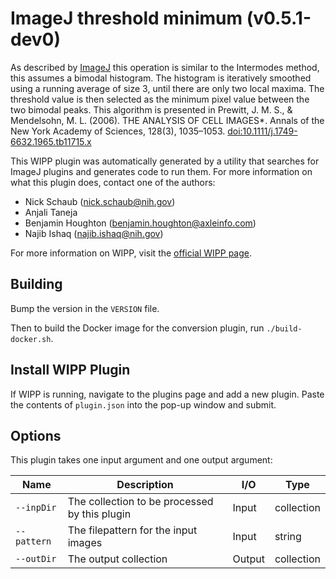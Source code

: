 # ImageJ threshold minimum (v0.5.1-dev0)

As described by [ImageJ](https://imagej.net/plugins/auto-threshold#minimum) this
operation is similar to the Intermodes method, this assumes a bimodal histogram.
The histogram is iteratively smoothed using a running average of size 3, until
there are only two local maxima. The threshold value is then selected as the
minimum pixel value between the two bimodal peaks. This algorithm is presented
in Prewitt, J. M. S., & Mendelsohn, M. L. (2006). THE ANALYSIS OF CELL IMAGES*.
Annals of the New York Academy of Sciences, 128(3), 1035–1053.
[doi:10.1111/j.1749-6632.1965.tb11715.x](https://doi.org/10.1111/j.1749-6632.1965.tb11715.x)

This WIPP plugin was automatically generated by a utility that searches for ImageJ plugins and generates code to run them.
For more information on what this plugin does, contact one of the authors:

 - Nick Schaub (nick.schaub@nih.gov)
 - Anjali Taneja
 - Benjamin Houghton (benjamin.houghton@axleinfo.com)
 - Najib Ishaq (najib.ishaq@nih.gov)

For more information on WIPP, visit the [official WIPP page](https://isg.nist.gov/deepzoomweb/software/wipp).

## Building

Bump the version in the `VERSION` file.

Then to build the Docker image for the conversion plugin, run
`./build-docker.sh`.

## Install WIPP Plugin

If WIPP is running, navigate to the plugins page and add a new plugin.
Paste the contents of `plugin.json` into the pop-up window and submit.

## Options

This plugin takes one input argument and one output argument:

| Name        | Description                                   | I/O    | Type       |
| ----------- | --------------------------------------------- | ------ | ---------- |
| `--inpDir`  | The collection to be processed by this plugin | Input  | collection |
| `--pattern` | The filepattern for the input images          | Input  | string     |
| `--outDir`  | The output collection                         | Output | collection |
